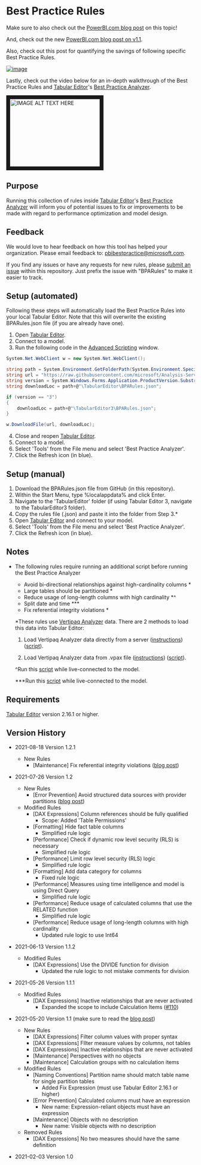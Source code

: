 # Best Practice Rules

Make sure to also check out the [PowerBI.com blog post](https://powerbi.microsoft.com/en-us/blog/best-practice-rules-to-improve-your-models-performance/ "PowerBI.com blog post") on this topic!

And, check out the new [PowerBI.com blog post on v1.1](https://powerbi.microsoft.com/en-us/blog/best-practice-rules-to-improve-your-models-performance-and-design-v1-1/, "PowerBI.com blog post").

Also, check out this post for quantifying the savings of following specific Best Practice Rules.

[![image](https://user-images.githubusercontent.com/29556918/131373174-19f31ecb-67b3-4515-83be-f6687d442053.jpg)](https://www.elegantbi.com/post/bestpracticerulesavings)


Lastly, check out the video below for an in-depth walkthrough of the Best Practice Rules and [Tabular Editor](https://tabulareditor.com/ "Tabular Editor")'s [Best Practice Analyzer](https://docs.tabulareditor.com/Best-Practice-Analyzer.html "Best Practice Analyzer").

<a href="https://www.youtube.com/watch?v=5pu9FoTUpys
" target="_blank"><img src="http://i3.ytimg.com/vi/5pu9FoTUpys/hqdefault.jpg" 
alt="IMAGE ALT TEXT HERE" width="240" height="180" border="10" /></a>

## Purpose 

Running this collection of rules inside [Tabular Editor](https://tabulareditor.com/ "Tabular Editor")'s [Best Practice Analyzer](https://docs.tabulareditor.com/Best-Practice-Analyzer.html "Best Practice Analyzer") will inform you of potential issues to fix or improvements to be made with regard to performance optimization and model design.

## Feedback

We would love to hear feedback on how this tool has helped your organization. Please email feedback to: pbibestpractice@microsoft.com.

If you find any issues or have any requests for new rules, please [submit an issue](https://github.com/microsoft/Analysis-Services/issues "submit an issue") within this repository. Just prefix the issue with "BPARules" to make it easier to track.

## Setup (automated)

Following these steps will automatically load the Best Practice Rules into your local Tabular Editor. Note that this will overwrite the existing BPARules.json file (if you are already have one).

1. Open [Tabular Editor](https://tabulareditor.com/ "Tabular Editor").
2. Connect to a model.
3. Run the following code in the [Advanced Scripting](https://docs.tabulareditor.com/Advanced-Scripting.html "Advanced Scripting") window.

```C#  
System.Net.WebClient w = new System.Net.WebClient(); 

string path = System.Environment.GetFolderPath(System.Environment.SpecialFolder.LocalApplicationData);
string url = "https://raw.githubusercontent.com/microsoft/Analysis-Services/master/BestPracticeRules/BPARules.json";
string version = System.Windows.Forms.Application.ProductVersion.Substring(0,1);
string downloadLoc = path+@"\TabularEditor\BPARules.json";

if (version == "3")
{
    downloadLoc = path+@"\TabularEditor3\BPARules.json";
}

w.DownloadFile(url, downloadLoc);
```

4. Close and reopen [Tabular Editor](https://tabulareditor.com/ "Tabular Editor").
5. Connect to a model.
6. Select 'Tools' from the File menu and select 'Best Practice Analyzer'.
7. Click the Refresh icon (in blue).

## Setup (manual)

1. Download the BPARules.json file from GitHub (in this repository).
2. Within the Start Menu, type %localappdata% and click Enter.
3. Navigate to the 'TabularEditor' folder (if using Tabular Editor 3, navigate to the TabularEditor3 folder).
4. Copy the rules file (.json) and paste it into the folder from Step 3.*
5. Open [Tabular Editor](https://tabulareditor.com/ "Tabular Editor") and connect to your model.
6. Select 'Tools' from the File menu and select 'Best Practice Analyzer'.
7. Click the Refresh icon (in blue).

## Notes

* The following rules require running an additional script before running the Best Practice Analyzer

  * Avoid bi-directional relationships against high-cardinality columns *
  * Large tables should be partitioned *
  * Reduce usage of long-length columns with high cardinality *^
  * Split date and time ***
  * Fix referential integrity violations *
  
  *These rules use [Vertipaq Analyzer](https://www.sqlbi.com/tools/vertipaq-analyzer/) data. There are 2 methods to load this data into Tabular Editor:
 
  1. Load Vertipaq Analyzer data directly from a server ([instructions](https://www.elegantbi.com/post/vertipaqintabulareditor)) ([script](https://github.com/m-kovalsky/Tabular/blob/master/VertipaqAnnotations.cs)).
  
  2. Load Vertipaq Analyzer data from .vpax file ([instructions](https://www.elegantbi.com/post/vpaxtotabulareditor)) ([script](https://github.com/m-kovalsky/Tabular/blob/master/VpaxToTabularEditor.cs)).
  
  ^Run this [script](https://github.com/m-kovalsky/Tabular/blob/master/BestPracticeRule_LongLengthColumns.cs "script") while live-connected to the model.
  
  ***Run this [script](https://github.com/m-kovalsky/Tabular/blob/master/BestPracticeRule_SplitDateAndTime.cs "script") while live-connected to the model.
  
## Requirements

[Tabular Editor](https://tabulareditor.com/ "Tabular Editor") version 2.16.1 or higher.

## Version History

* 2021-08-18 Version 1.2.1
    * New Rules
        * [Maintenance] Fix referential integrity violations ([blog post](https://www.elegantbi.com/post/findblankrows)) 
* 2021-07-26 Version 1.2
    * New Rules
        * [Error Prevention] Avoid structured data sources with provider partitions ([blog post](https://www.elegantbi.com/post/convertdatasources))
    * Modified Rules
        * [DAX Expressions] Column references should be fully qualified
			* Scope: Added 'Table Permissions'
        *  [Formatting] Hide fact table columns
			* Simplified rule logic
		* [Performance] Check if dynamic row level security (RLS) is necessary
			* Simplified rule logic
		* [Performance] Limit row level security (RLS) logic
			* Simplified rule logic
		* [Formatting] Add data category for columns
			* Fixed rule logic
		* [Performance] Measures using time intelligence and model is using Direct Query
			* Simplified rule logic
		* [Performance] Reduce usage of calculated columns that use the RELATED function
			* Simplified rule logic
		* [Performance] Reduce usage of long-length columns with high cardinality
		    * Updated rule logic to use Int64

* 2021-06-13 Version 1.1.2
    * Modified Rules
        * [DAX Expressions] Use the DIVIDE function for division
            * Updated the rule logic to not mistake comments for division
* 2021-05-26 Version 1.1.1
    * Modified Rules
        * [DAX Expressions] Inactive relationships that are never activated
            * Expanded the scope to include Calculation Items ([#110](https://github.com/microsoft/Analysis-Services/issues/110)) 
* 2021-05-20 Version 1.1 (make sure to read the [blog post](https://powerbi.microsoft.com/en-us/blog/best-practice-rules-to-improve-your-models-performance-and-design-v1-1/ "blog post"))
    * New Rules
        * [DAX Expressions] Filter column values with proper syntax
        * [DAX Expressions] Fllter measure values by columns, not tables
        * [DAX Expressions] Inactive relationships that are never activated
        * [Maintenance] Perspectives with no objects
        * [Maintenance] Calculation groups with no calculation items
    * Modified Rules
        * [Naming Conventions] Partition name should match table name for single partition tables
            * Added Fix Expression (must use Tabular Editor 2.16.1 or higher)
        * [Error Prevention] Calculated columns must have an expression
            * New name: Expression-reliant objects must have an expression
        * [Maintenance] Objects with no description
            * New name: Visible objects with no description
    * Removed Rules
        * [DAX Expressions] No two measures should have the same definition
* 2021-02-03 Version 1.0
